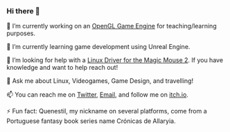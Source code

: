 ### Hi there 👋

🔭 I’m currently working on an [OpenGL Game Engine](https://github.com/RicardoEPRodrigues/3Engine) for teaching/learning purposes.

🌱 I’m currently learning game development using Unreal Engine.

🤔 I’m looking for help with a [Linux Driver for the Magic Mouse 2](https://github.com/RicardoEPRodrigues/Linux-Magic-Trackpad-2-Driver). If you have knowledge and want to help reach out!

💬 Ask me about Linux, Videogames, Game Design, and travelling!

📫 You can reach me on [Twitter](https://twitter.com/Quenestil), [Email](mailto:ricardo.e.p.rodrigues@gmail.com), and follow me on [itch.io](https://quenestil.itch.io/).

⚡ Fun fact: Quenestil, my nickname on several platforms, come from a Portuguese fantasy book series name Crónicas de Allaryia.
